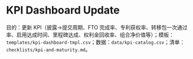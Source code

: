 # KPI Dashboard Update

目的：更新 KPI（披露→提交周期、FTO 完成率、专利获权率、转移包一次通过率、启用达成时间、里程碑达成、权利金回收率、组合净价值等）；模板：`templates/kpi-dashboard-tmpl.csv`；数据：`data/kpi-catalog.csv`；清单：`checklists/kpi-and-maturity.md`。
